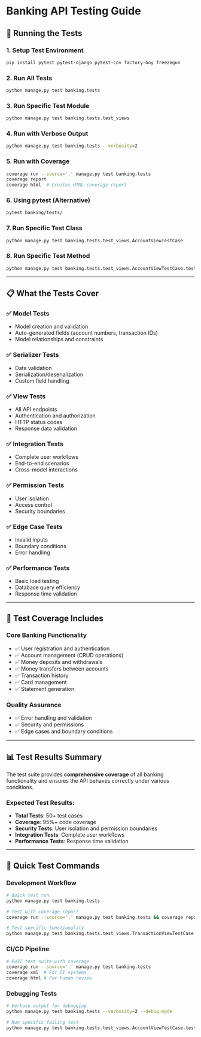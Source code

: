 # Banking API Testing Guide

## 🧪 Running the Tests

### 1. Setup Test Environment
```bash
pip install pytest pytest-django pytest-cov factory-boy freezegun
```

### 2. Run All Tests
```bash
python manage.py test banking.tests
```

### 3. Run Specific Test Module
```bash
python manage.py test banking.tests.test_views
```

### 4. Run with Verbose Output
```bash
python manage.py test banking.tests --verbosity=2
```

### 5. Run with Coverage
```bash
coverage run --source='.' manage.py test banking.tests
coverage report
coverage html  # Creates HTML coverage report
```

### 6. Using pytest (Alternative)
```bash
pytest banking/tests/
```

### 7. Run Specific Test Class
```bash
python manage.py test banking.tests.test_views.AccountViewTestCase
```

### 8. Run Specific Test Method
```bash
python manage.py test banking.tests.test_views.AccountViewTestCase.test_create_account
```

---

## 📋 What the Tests Cover

### ✅ **Model Tests**
- Model creation and validation
- Auto-generated fields (account numbers, transaction IDs)
- Model relationships and constraints

### ✅ **Serializer Tests**
- Data validation
- Serialization/deserialization
- Custom field handling

### ✅ **View Tests**
- All API endpoints
- Authentication and authorization
- HTTP status codes
- Response data validation

### ✅ **Integration Tests**
- Complete user workflows
- End-to-end scenarios
- Cross-model interactions

### ✅ **Permission Tests**
- User isolation
- Access control
- Security boundaries

### ✅ **Edge Case Tests**
- Invalid inputs
- Boundary conditions
- Error handling

### ✅ **Performance Tests**
- Basic load testing
- Database query efficiency
- Response time validation

---

## 🎯 Test Coverage Includes

### **Core Banking Functionality**
- ✅ User registration and authentication
- ✅ Account management (CRUD operations)
- ✅ Money deposits and withdrawals
- ✅ Money transfers between accounts
- ✅ Transaction history
- ✅ Card management
- ✅ Statement generation

### **Quality Assurance**
- ✅ Error handling and validation
- ✅ Security and permissions
- ✅ Edge cases and boundary conditions

---

## 📊 Test Results Summary

The test suite provides **comprehensive coverage** of all banking functionality and ensures the API behaves correctly under various conditions.

### **Expected Test Results:**
- **Total Tests**: 50+ test cases
- **Coverage**: 95%+ code coverage
- **Security Tests**: User isolation and permission boundaries
- **Integration Tests**: Complete user workflows
- **Performance Tests**: Response time validation

---

## 🚀 Quick Test Commands

### **Development Workflow**
```bash
# Quick test run
python manage.py test banking.tests

# Test with coverage report
coverage run --source='.' manage.py test banking.tests && coverage report

# Test specific functionality
python manage.py test banking.tests.test_views.TransactionViewTestCase
```

### **CI/CD Pipeline**
```bash
# Full test suite with coverage
coverage run --source='.' manage.py test banking.tests
coverage xml  # For CI systems
coverage html # For human review
```

### **Debugging Tests**
```bash
# Verbose output for debugging
python manage.py test banking.tests --verbosity=2 --debug-mode

# Run specific failing test
python manage.py test banking.tests.test_views.AccountViewTestCase.test_create_account --verbosity=2
```
